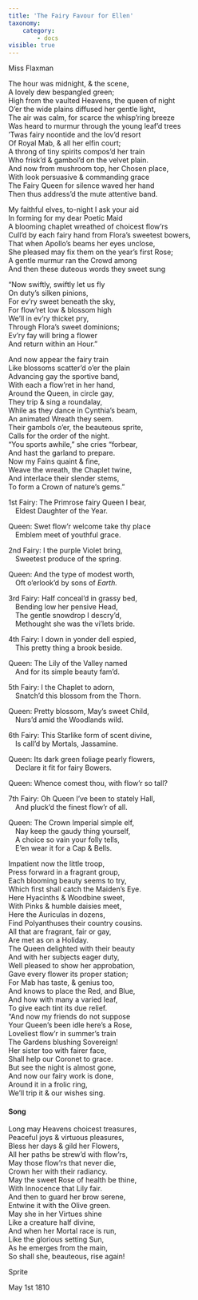 ```yaml
---
title: 'The Fairy Favour for Ellen'
taxonomy:
    category:
        - docs
visible: true
---
```


<div class="author">Miss Flaxman</div>

The hour was midnight, & the scene,  
A lovely dew bespangled green;  
High from the vaulted Heavens, the queen of night  
O’er the wide plains diffused her gentle light,  
The air was calm, for scarce the whisp’ring breeze  
Was heard to murmur through the young leaf’d trees  
’Twas fairy noontide and the lov’d resort  
Of Royal Mab, & all her elfin court;  
A throng of tiny spirits compos’d her train  
Who frisk’d & gambol’d on the velvet plain.  
And now from mushroom top, her Chosen place,  
With look persuasive & commanding grace  
The Fairy Queen for silence waved her hand  
Then thus address’d the mute attentive band.  
  
My faithful elves, to-night I ask your aid  
In forming for my dear Poetic Maid  
A blooming chaplet wreathed of choicest flow’rs  
Cull’d by each fairy hand from Flora’s sweetest bowers,  
That when Apollo’s beams her eyes unclose,  
She pleased may fix them on the year’s first Rose;  
A gentle murmur ran the Crowd among  
And then these duteous words they sweet sung  
  
“Now swiftly, swiftly let us fly  
On duty’s silken pinions,  
For ev’ry sweet beneath the sky,  
For flow’ret low & blossom high  
We’ll in ev’ry thicket pry,  
Through Flora’s sweet dominions;  
Ev’ry fay will bring a flower  
And return within an Hour.”  
  
And now appear the fairy train  
Like blossoms scatter’d o’er the plain  
Advancing gay the sportive band,  
With each a flow’ret in her hand,  
Around the Queen, in circle gay,  
They trip & sing a roundalay,  
While as they dance in Cynthia’s beam,  
An animated Wreath they seem.  
Their gambols o’er, the beauteous sprite,  
Calls for the order of the night.  
“You sports awhile,” she cries “forbear,  
And hast the garland to prepare.  
Now my Fains quaint & fine,  
Weave the wreath, the Chaplet twine,  
And interlace their slender stems,  
To form a Crown of nature’s gems.”  
    
1st Fairy: The Primrose fairy Queen I bear,  
&emsp;Eldest Daughter of the Year.  
  
Queen: Swet flow’r welcome take thy place  
&emsp;Emblem meet of youthful grace.  
 
2nd Fairy: I the purple Violet bring,  
&emsp;Sweetest produce of the spring.  
  
Queen: And the type of modest worth,  
&emsp;Oft o’erlook’d by sons of *Earth.*  
 
3rd Fairy: Half conceal’d in grassy bed,  
&emsp;Bending low her pensive Head,  
&emsp;The gentle snowdrop I descry’d,  
&emsp;Methought she was the vi’lets bride.  
  
4th Fairy: I down in yonder dell espied,  
&emsp;This pretty thing a brook beside.  
  
Queen: The Lily of the Valley named  
&emsp;And for its simple beauty fam’d.  
 
5th Fairy: I the Chaplet to adorn,  
&emsp;Snatch’d this blossom from the Thorn.  
  
Queen: Pretty blossom, May’s sweet Child,  
&emsp;Nurs’d amid the Woodlands wild.  
  
6th Fairy: This Starlike form of scent divine,  
&emsp;Is call’d by Mortals, Jassamine.  
  
Queen: Its dark green foliage pearly flowers,  
&emsp;Declare it fit for fairy Bowers.  
  
Queen: Whence comest thou, with flow’r so tall?  
  
7th Fairy: Oh Queen I’ve been to stately Hall,  
&emsp;And pluck’d the finest flow’r of all.  
  
Queen: The Crown Imperial simple elf,  
&emsp;Nay keep the gaudy thing yourself,  
&emsp;A choice so vain your folly tells,  
&emsp;E’en wear it for a Cap & Bells.  
  
Impatient now the little troop,  
Press forward in a fragrant group,  
Each blooming beauty seems to try,  
Which first shall catch the Maiden’s Eye.  
Here Hyacinths & Woodbine sweet,  
With Pinks & humble daisies meet,  
Here the Auriculas in dozens,  
Find Polyanthuses their country cousins.  
All that are fragrant, fair or gay,  
Are met as on a Holiday.  
The Queen delighted with their beauty  
And with her subjects eager duty,  
Well pleased to show her approbation,  
Gave every flower its proper station;  
For Mab has taste, & genius too,  
And knows to place the Red, and Blue,  
And how with many a varied leaf,  
To give each tint its due relief.  
“And now my friends do not suppose  
Your Queen’s been idle here’s a Rose,  
Loveliest flow’r in summer’s train  
The Gardens blushing Sovereign!  
Her sister too with fairer face,  
Shall help our Coronet to grace.  
But see the night is almost gone,  
And now our fairy work is done,  
Around it in a frolic ring,  
We’ll trip it & our wishes sing.  
  
#### Song  
  
Long may Heavens choicest treasures,  
Peaceful joys & virtuous pleasures,  
Bless her days & gild her Flowers,  
All her paths be strew’d with flow’rs,  
May those flow’rs that never die,  
Crown her with their radiancy.  
May the sweet Rose of health be thine,  
With Innocence that Lily fair.  
And then to guard her brow serene,  
Entwine it with the Olive green.  
May she in her Virtues shine  
Like a creature half divine,  
And when her Mortal race is run,  
Like the glorious setting Sun,  
As he emerges from the main,  
So shall she, beauteous, rise again!  
  
Sprite

May 1st 1810